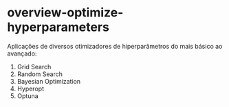 # overview-optimize-hyperparameters
Aplicações de diversos otimizadores de hiperparâmetros do mais básico ao avançado:
1) Grid Search
2) Random Search
3) Bayesian Optimization
4) Hyperopt
5) Optuna
